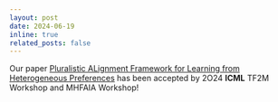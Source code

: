 ```yaml
---
layout: post
date: 2024-06-19
inline: true
related_posts: false
---
```


Our paper <a href="https://pal-alignment.github.io/" > Pluralistic ALignment Framework for Learning from Heterogeneous Preferences</a> has been accepted by 2O24 <b>ICML</b> TF2M Workshop and MHFAIA Workshop!
